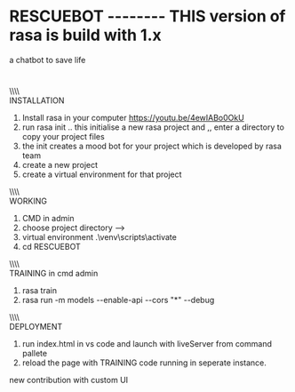 # RESCUEBOT --------  THIS version of rasa is build with 1.x 
a chatbot to save life 

#

\\\\\\\\\
INSTALLATION 

1) Install rasa in your computer  https://youtu.be/4ewIABo0OkU
2) run rasa init   .. this initialise a new rasa project and ,, enter a directory to copy your project files
3) the init creates a mood bot for your project which is developed by rasa team
4) create a new project
5) create a virtual environment for that project

\\\\\\\\\
WORKING
1) CMD in admin 
2) choose project directory -->
3) virtual environment 
    .\venv\scripts\activate
4) cd RESCUEBOT

\\\\\\\\\
TRAINING in cmd admin
1) rasa train
2) rasa run -m models --enable-api --cors "*" --debug

\\\\\\\\\
DEPLOYMENT
1) run index.html in vs code and launch with liveServer from command pallete
2) reload the page with TRAINING code running in seperate instance.


new contribution with custom UI 
